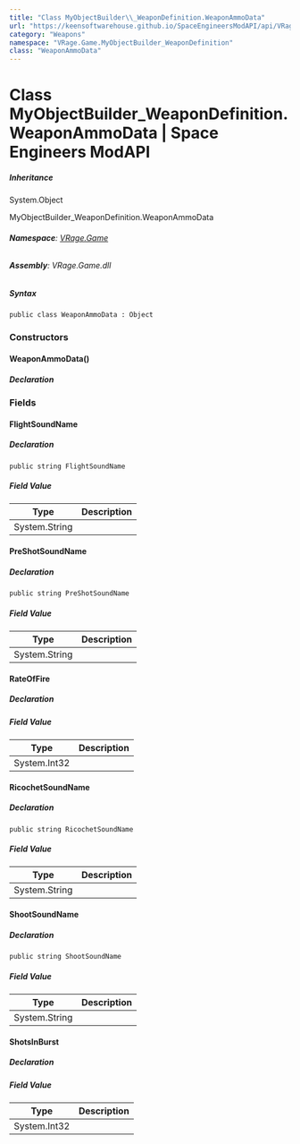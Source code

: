 ```yaml
---
title: "Class MyObjectBuilder\\_WeaponDefinition.WeaponAmmoData"
url: "https://keensoftwarehouse.github.io/SpaceEngineersModAPI/api/VRage.Game.MyObjectBuilder_WeaponDefinition.WeaponAmmoData.html"
category: "Weapons"
namespace: "VRage.Game.MyObjectBuilder_WeaponDefinition"
class: "WeaponAmmoData"
---
```


# Class MyObjectBuilder\_WeaponDefinition.WeaponAmmoData | Space Engineers ModAPI

##### Inheritance

System.Object

MyObjectBuilder\_WeaponDefinition.WeaponAmmoData

###### **Namespace**: [VRage.Game](https://keensoftwarehouse.github.io/SpaceEngineersModAPI/api/VRage.Game.html)

###### **Assembly**: VRage.Game.dll

##### Syntax

```
public class WeaponAmmoData : Object
```

### Constructors

#### WeaponAmmoData()

##### Declaration

### Fields

#### FlightSoundName

##### Declaration

```
public string FlightSoundName
```

##### Field Value

| Type | Description |
| --- | --- |
| System.String |     |

#### PreShotSoundName

##### Declaration

```
public string PreShotSoundName
```

##### Field Value

| Type | Description |
| --- | --- |
| System.String |     |

#### RateOfFire

##### Declaration

##### Field Value

| Type | Description |
| --- | --- |
| System.Int32 |     |

#### RicochetSoundName

##### Declaration

```
public string RicochetSoundName
```

##### Field Value

| Type | Description |
| --- | --- |
| System.String |     |

#### ShootSoundName

##### Declaration

```
public string ShootSoundName
```

##### Field Value

| Type | Description |
| --- | --- |
| System.String |     |

#### ShotsInBurst

##### Declaration

##### Field Value

| Type | Description |
| --- | --- |
| System.Int32 |     |